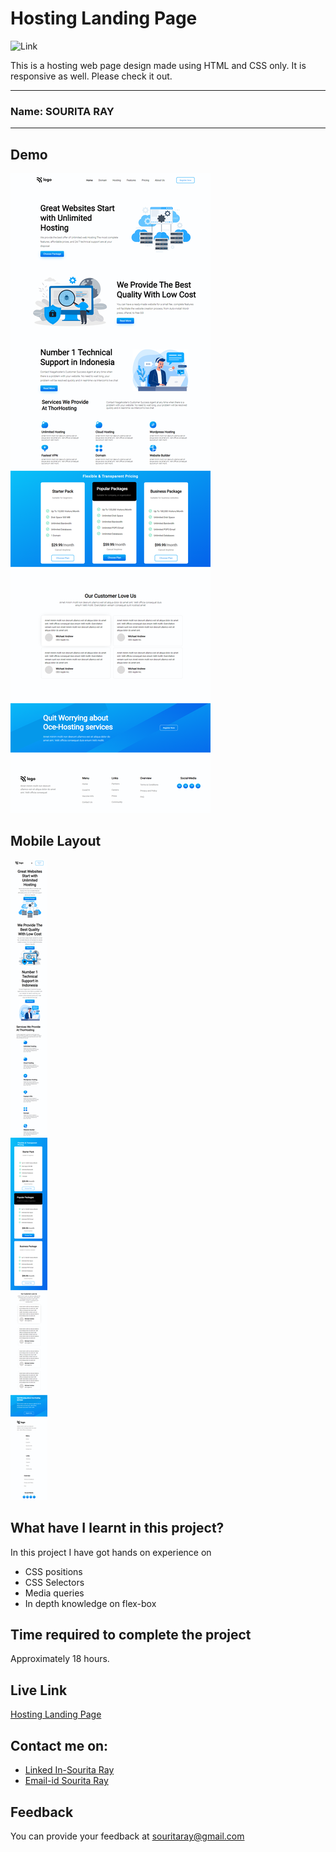 
# Hosting Landing Page

  ![Link](https://img.shields.io/badge/Technology%20Used%3A-HTML%2FCSS-blue)

This is a hosting web page design made using HTML and CSS only. It is responsive as well. Please check it out. 
***
### Name: SOURITA RAY
***
## Demo

![output](output%20(1).png)


## Mobile Layout

![mobile](mobile%20view.png)



## What have I learnt in this project?

In this project I have got hands on experience on
- CSS positions
- CSS Selectors
- Media queries
- In depth knowledge on flex-box


## Time required to complete the project

Approximately 18 hours.

## Live Link
[Hosting Landing Page](https://hosting-landing-pg-souritaray.netlify.app/)

## Contact me on:

- [Linked In-Sourita Ray](www.linkedin.com/in/sourita-ray-89bab0212)
- [Email-id Sourita Ray](souritaray@gmail.com)

## Feedback

You can provide your feedback at souritaray@gmail.com






